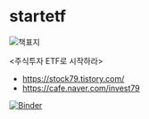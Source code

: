 # startetf

![책표지](http://image.yes24.com/goods/58181282/XL)

<주식투자 ETF로 시작하라>

- https://stock79.tistory.com/
- https://cafe.naver.com/invest79

[![Binder](https://mybinder.org/badge_logo.svg)](https://mybinder.org/v2/gh/hermian/startetf/HEAD)
